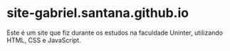 # site-gabriel.santana.github.io
Este é um site que fiz durante os estudos na faculdade Uninter, utilizando HTML, CSS e JavaScript.
